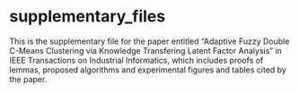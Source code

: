 # supplementary_files 
This is the supplementary file for the paper entitled “Adaptive Fuzzy Double C-Means Clustering via Knowledge Transfering
Latent Factor Analysis” in IEEE Transactions on Industrial Informatics, which includes proofs of lemmas, proposed algorithms
and experimental figures and tables cited by the paper.

